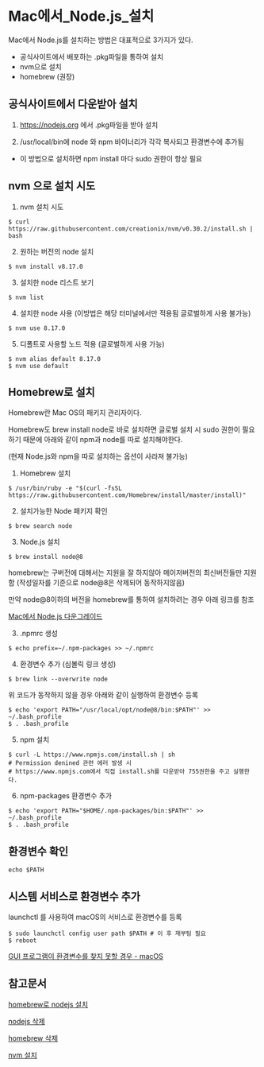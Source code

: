 # Mac에서_Node.js_설치
Mac에서 Node.js를 설치하는 방법은 대표적으로 3가지가 있다.

- 공식사이트에서 배포하는 .pkg파일을 통하여 설치
- nvm으로 설치
- homebrew (권장)

## 공식사이트에서 다운받아 설치 
1. https://nodejs.org 에서 .pkg파일을 받아 설치

2. /usr/local/bin에 node 와 npm 바이너리가 각각 복사되고 환경변수에 추가됨

 - 이 방법으로 설치하면 npm install 마다 sudo 권한이 항상 필요

## nvm 으로 설치 시도
1. nvm 설치 시도
```
$ curl https://raw.githubusercontent.com/creationix/nvm/v0.30.2/install.sh | bash
```

2. 원하는 버전의 node 설치
```
$ nvm install v8.17.0
```

3. 설치한 node 리스트 보기
```
$ nvm list
```

4. 설치한 node 사용 (이방법은 해당 터미널에서만 적용됨 글로벌하게 사용 불가능)
```
$ nvm use 8.17.0
```

5. 디폴트로 사용할 노드 적용 (글로벌하게 사용 가능)
```
$ nvm alias default 8.17.0
$ nvm use default
```

## Homebrew로 설치
Homebrew란 Mac OS의 패키지 관리자이다.

Homebrew도 brew install node로 바로 설치하면 글로벌 설치 시 sudo 권한이 필요하기 때문에 아래와 같이 npm과 node를 따로 설치해야한다.

(현재 Node.js와 npm을 따로 설치하는 옵션이 사라져 불가능)

1. Homebrew 설치
```
$ /usr/bin/ruby -e "$(curl -fsSL https://raw.githubusercontent.com/Homebrew/install/master/install)"
```

2. 설치가능한 Node 패키지 확인
```
$ brew search node
```

3. Node.js 설치
```
$ brew install node@8
```

homebrew는 구버전에 대해서는 지원을 잘 하지않아 메이저버전의 최신버전들만 지원함 (작성일자를 기준으로 node@8은 삭제되어 동작하지않음)

만약 node@8이하의 버전을 homebrew를 통하여 설치하려는 경우 아래 링크를 참조

[Mac에서 Node.js 다운그레이드](./Mac에서_Node.js_다운그레이드.md)

3. .npmrc 생성
```
$ echo prefix=~/.npm-packages >> ~/.npmrc
```

4. 환경변수 추가 (심볼릭 링크 생성)
```
$ brew link --overwrite node
```

위 코드가 동작하지 않을 경우 아래와 같이 실행하여 환경변수 등록

```
$ echo 'export PATH="/usr/local/opt/node@8/bin:$PATH"' >> ~/.bash_profile
$ . .bash_profile
```

5. npm 설치
```
$ curl -L https://www.npmjs.com/install.sh | sh
# Permission denined 관련 에러 발생 시
# https://www.npmjs.com에서 직접 install.sh를 다운받아 755권한을 주고 실행한다.
```

6. npm-packages 환경변수 추가
```
$ echo 'export PATH="$HOME/.npm-packages/bin:$PATH"' >> ~/.bash_profile
$ . .bash_profile
```

## 환경변수 확인
```
echo $PATH
```

## 시스템 서비스로 환경변수 추가
launchctl 를 사용하여 macOS의 서비스로 환경변수를 등록
```
$ sudo launchctl config user path $PATH # 이 후 재부팅 필요
$ reboot
```
[GUI 프로그램이 환경변수를 찾지 못할 경우 - macOS]()

## 참고문서
[homebrew로 nodejs 설치](http://hochulshin.com/node-install-osx/)

[nodejs 삭제](https://gomugom.github.io/how-to-remove-node-from-macos/)

[homebrew 삭제](http://sinius.net/2015/01/01/how-to-uninstall-homebrew/)

[nvm 설치](http://junsikshim.github.io/2016/01/29/Mac%EC%97%90%EC%84%9C-Node.js-%EC%84%A4%EC%B9%98%ED%95%98%EA%B8%B0.html)